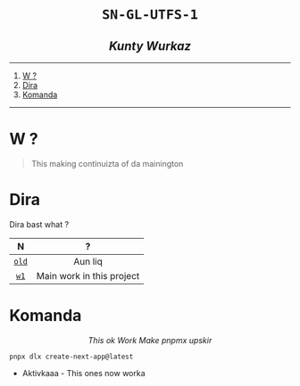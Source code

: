<h1 align="center"><code> SN-GL-UTFS-1 </code></h1>
<h2 align="center"><i> Kunty Wurkaz </i></h2>

---

1. [W ?](#w-)
2. [Dira](#dira)
3. [Komanda](#komanda)

---

# W ?

> This making continuizta of da mainington

# Dira

Dira bast what ?

|        N        |             ?             |
| :-------------: | :-----------------------: |
| [`old`](./old/) |          Aun liq          |
|  [`w1`](./w1/)  | Main work in this project |

# Komanda

$$
This \ ok \ Work \ Make \ pnpmx \ upskir
$$

```
pnpx dlx create-next-app@latest
```

- Aktivkaaa - This ones now worka
